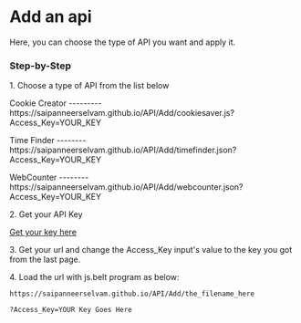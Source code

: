 <h1>Add an api</h1>
<p>Here, you can choose the type of API you want and apply it.</P> 
<h3>Step-by-Step</h3>
<p>1. Choose a type of API from the list below</p>
<p>Cookie Creator --------- https://saipanneerselvam.github.io/API/Add/cookiesaver.js?Access_Key=YOUR_KEY</p>
<p>Time Finder -------- https://saipanneerselvam.github.io/API/Add/timefinder.json?Access_Key=YOUR_KEY</p>
<p>WebCounter -------- https://saipanneerselvam.github.io/API/Add/webcounter.json?Access_Key=YOUR_KEY</p>
<p>2. Get your API Key</p>
<a href="https://scratch.mit.edu/projects/652015518/embed">Get your key here</a>
<p>3. Get your url and change the Access_Key input's value to the key you got from the last page.</p>
<p>4. Load the url with js.belt program as below:</p>
<code>https://saipanneerselvam.github.io/API/Add/the_filename_here</code><p>
<code>?Access_Key=YOUR Key Goes Here</code></p>
